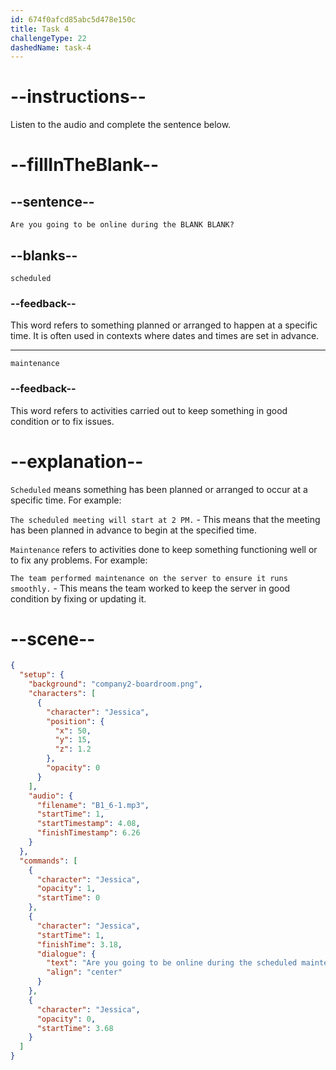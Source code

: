 ```yaml
---
id: 674f0afcd85abc5d478e150c
title: Task 4
challengeType: 22
dashedName: task-4
---
```


<!-- (Audio) Jessica: Are you going to be online during the scheduled maintenance? -->

# --instructions--

Listen to the audio and complete the sentence below.

# --fillInTheBlank--

## --sentence--

`Are you going to be online during the BLANK BLANK?`

## --blanks--

`scheduled`

### --feedback--

This word refers to something planned or arranged to happen at a specific time. It is often used in contexts where dates and times are set in advance.

---

`maintenance`

### --feedback--

This word refers to activities carried out to keep something in good condition or to fix issues.

# --explanation--

`Scheduled` means something has been planned or arranged to occur at a specific time. For example:  

`The scheduled meeting will start at 2 PM.` - This means that the meeting has been planned in advance to begin at the specified time.

`Maintenance` refers to activities done to keep something functioning well or to fix any problems. For example:  

`The team performed maintenance on the server to ensure it runs smoothly.` - This means the team worked to keep the server in good condition by fixing or updating it.

# --scene--

```json
{
  "setup": {
    "background": "company2-boardroom.png",
    "characters": [
      {
        "character": "Jessica",
        "position": {
          "x": 50,
          "y": 15,
          "z": 1.2
        },
        "opacity": 0
      }
    ],
    "audio": {
      "filename": "B1_6-1.mp3",
      "startTime": 1,
      "startTimestamp": 4.08,
      "finishTimestamp": 6.26
    }
  },
  "commands": [
    {
      "character": "Jessica",
      "opacity": 1,
      "startTime": 0
    },
    {
      "character": "Jessica",
      "startTime": 1,
      "finishTime": 3.18,
      "dialogue": {
        "text": "Are you going to be online during the scheduled maintenance?",
        "align": "center"
      }
    },
    {
      "character": "Jessica",
      "opacity": 0,
      "startTime": 3.68
    }
  ]
}
```

